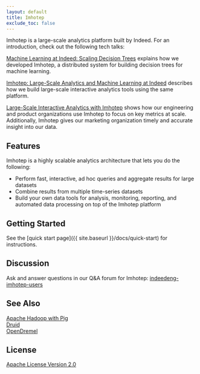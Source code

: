 ```yaml
---
layout: default
title: Imhotep
exclude_toc: false
---
```


Imhotep is a large-scale analytics platform built by Indeed. For an introduction, check out the following tech talks:  

[Machine Learning at Indeed: Scaling Decision Trees](http://engineering.indeed.com/talks/machine-learning-indeed-scaling-decision-trees/) explains how we developed Imhotep, a distributed system for building decision trees for machine learning.

[Imhotep: Large-Scale Analytics and Machine Learning at Indeed](http://engineering.indeed.com/talks/imhotep-large-scale-analytics-machine-learning-indeed/) describes how we build large-scale interactive analytics tools using the same platform.

[Large-Scale Interactive Analytics with Imhotep](http://engineering.indeed.com/talks/large-scale-interactive-analytics-with-imhotep/) shows how our engineering and product organizations use Imhotep to focus on key metrics at scale. Additionally, Imhotep gives our marketing organization timely and accurate insight into our data.

## Features
Imhotep is a highly scalable analytics architecture that lets you do the following:

- Perform fast, interactive, ad hoc queries and aggregate results for large datasets 
- Combine results from multiple time-series datasets
- Build your own data tools for analysis, monitoring, reporting, and automated data processing on top of the Imhotep platform

## Getting Started
See the [quick start page]({{ site.baseurl }}/docs/quick-start) for instructions. 

## Discussion
Ask and answer questions in our Q&A forum for Imhotep: [indeedeng-imhotep-users](https://groups.google.com/forum/#!forum/indeedeng-imhotep-users)

## See Also
[Apache Hadoop with Pig](http://pig.apache.org/)<br>
[Druid](http://druid.io/)<br>
[OpenDremel](https://code.google.com/p/dremel/)

## License

[Apache License Version 2.0](https://github.com/indeedeng/imhotep/blob/master/LICENSE) 
